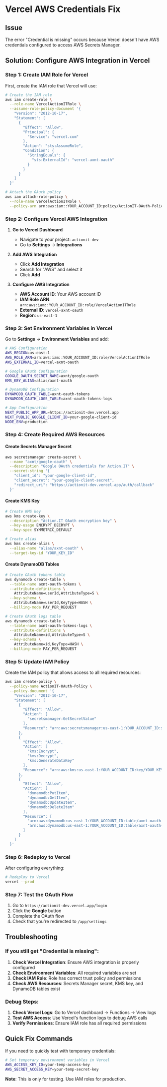 # Vercel AWS Credentials Fix

## Issue
The error "Credential is missing" occurs because Vercel doesn't have AWS credentials configured to access AWS Secrets Manager.

## Solution: Configure AWS Integration in Vercel

### Step 1: Create IAM Role for Vercel

First, create the IAM role that Vercel will use:

```bash
# Create the IAM role
aws iam create-role \
  --role-name VercelActionITRole \
  --assume-role-policy-document '{
    "Version": "2012-10-17",
    "Statement": [
      {
        "Effect": "Allow",
        "Principal": {
          "Service": "vercel.com"
        },
        "Action": "sts:AssumeRole",
        "Condition": {
          "StringEquals": {
            "sts:ExternalId": "vercel-axnt-oauth"
          }
        }
      }
    ]
  }'

# Attach the OAuth policy
aws iam attach-role-policy \
  --role-name VercelActionITRole \
  --policy-arn arn:aws:iam::YOUR_ACCOUNT_ID:policy/ActionIT-OAuth-Policy
```

### Step 2: Configure Vercel AWS Integration

1. **Go to Vercel Dashboard**
   - Navigate to your project: `actionit-dev`
   - Go to **Settings** → **Integrations**

2. **Add AWS Integration**
   - Click **Add Integration**
   - Search for "AWS" and select it
   - Click **Add**

3. **Configure AWS Integration**
   - **AWS Account ID**: Your AWS account ID
   - **IAM Role ARN**: `arn:aws:iam::YOUR_ACCOUNT_ID:role/VercelActionITRole`
   - **External ID**: `vercel-axnt-oauth`
   - **Region**: `us-east-1`

### Step 3: Set Environment Variables in Vercel

Go to **Settings** → **Environment Variables** and add:

```bash
# AWS Configuration
AWS_REGION=us-east-1
AWS_ROLE_ARN=arn:aws:iam::YOUR_ACCOUNT_ID:role/VercelActionITRole
AWS_EXTERNAL_ID=vercel-axnt-oauth

# Google OAuth Configuration
GOOGLE_OAUTH_SECRET_NAME=axnt/google-oauth
KMS_KEY_ALIAS=alias/axnt-oauth

# DynamoDB Configuration
DYNAMODB_OAUTH_TABLE=axnt-oauth-tokens
DYNAMODB_OAUTH_LOGS_TABLE=axnt-oauth-tokens-logs

# App Configuration
NEXT_PUBLIC_APP_URL=https://actionit-dev.vercel.app
NEXT_PUBLIC_GOOGLE_CLIENT_ID=your-google-client-id
NODE_ENV=production
```

### Step 4: Create Required AWS Resources

#### Create Secrets Manager Secret
```bash
aws secretsmanager create-secret \
  --name "axnt/google-oauth" \
  --description "Google OAuth credentials for Action.IT" \
  --secret-string '{
    "client_id": "your-google-client-id",
    "client_secret": "your-google-client-secret",
    "redirect_uri": "https://actionit-dev.vercel.app/auth/callback"
  }'
```

#### Create KMS Key
```bash
# Create KMS key
aws kms create-key \
  --description "Action.IT OAuth encryption key" \
  --key-usage ENCRYPT_DECRYPT \
  --key-spec SYMMETRIC_DEFAULT

# Create alias
aws kms create-alias \
  --alias-name "alias/axnt-oauth" \
  --target-key-id "YOUR_KEY_ID"
```

#### Create DynamoDB Tables
```bash
# Create OAuth tokens table
aws dynamodb create-table \
  --table-name axnt-oauth-tokens \
  --attribute-definitions \
    AttributeName=userId,AttributeType=S \
  --key-schema \
    AttributeName=userId,KeyType=HASH \
  --billing-mode PAY_PER_REQUEST

# Create OAuth logs table
aws dynamodb create-table \
  --table-name axnt-oauth-tokens-logs \
  --attribute-definitions \
    AttributeName=id,AttributeType=S \
  --key-schema \
    AttributeName=id,KeyType=HASH \
  --billing-mode PAY_PER_REQUEST
```

### Step 5: Update IAM Policy

Create the IAM policy that allows access to all required resources:

```bash
aws iam create-policy \
  --policy-name ActionIT-OAuth-Policy \
  --policy-document '{
    "Version": "2012-10-17",
    "Statement": [
      {
        "Effect": "Allow",
        "Action": [
          "secretsmanager:GetSecretValue"
        ],
        "Resource": "arn:aws:secretsmanager:us-east-1:YOUR_ACCOUNT_ID:secret:axnt/google-oauth*"
      },
      {
        "Effect": "Allow",
        "Action": [
          "kms:Encrypt",
          "kms:Decrypt",
          "kms:GenerateDataKey"
        ],
        "Resource": "arn:aws:kms:us-east-1:YOUR_ACCOUNT_ID:key/YOUR_KEY_ID"
      },
      {
        "Effect": "Allow",
        "Action": [
          "dynamodb:PutItem",
          "dynamodb:GetItem",
          "dynamodb:UpdateItem",
          "dynamodb:DeleteItem"
        ],
        "Resource": [
          "arn:aws:dynamodb:us-east-1:YOUR_ACCOUNT_ID:table/axnt-oauth-tokens",
          "arn:aws:dynamodb:us-east-1:YOUR_ACCOUNT_ID:table/axnt-oauth-tokens-logs"
        ]
      }
    ]
  }'
```

### Step 6: Redeploy to Vercel

After configuring everything:

```bash
# Redeploy to Vercel
vercel --prod
```

### Step 7: Test the OAuth Flow

1. Go to `https://actionit-dev.vercel.app/login`
2. Click the **Google** button
3. Complete the OAuth flow
4. Check that you're redirected to `/app/settings`

## Troubleshooting

### If you still get "Credential is missing":

1. **Check Vercel Integration**: Ensure AWS integration is properly configured
2. **Check Environment Variables**: All required variables are set
3. **Check IAM Role**: Role has correct trust policy and permissions
4. **Check AWS Resources**: Secrets Manager secret, KMS key, and DynamoDB tables exist

### Debug Steps:

1. **Check Vercel Logs**: Go to Vercel dashboard → Functions → View logs
2. **Test AWS Access**: Use Vercel's function logs to debug AWS calls
3. **Verify Permissions**: Ensure IAM role has all required permissions

## Quick Fix Commands

If you need to quickly test with temporary credentials:

```bash
# Set temporary environment variables in Vercel
AWS_ACCESS_KEY_ID=your-temp-access-key
AWS_SECRET_ACCESS_KEY=your-temp-secret-key
```

**Note**: This is only for testing. Use IAM roles for production.
